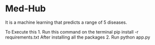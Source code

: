 # Med-Hub
It is a machine learning that predicts a range of 5 diseases.

To Execute this 
	1. Run this command on the terminal 
 			pip install -r requirements.txt
	After installing all the packages 
 	2. Run 
			python app.py
